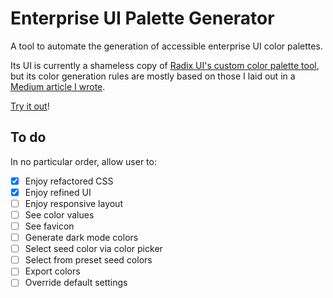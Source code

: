 # Enterprise UI Palette Generator

A tool to automate the generation of accessible enterprise UI color palettes.

Its UI is currently a shameless copy of [Radix UI's custom color palette tool](https://www.radix-ui.com/colors/custom), but its color generation rules are mostly based on those I laid out in a [Medium article I wrote](https://uxdesign.cc/a-systematic-approach-to-generating-enterprise-ui-color-palettes-ecaf0c164c17).

[Try it out](https://thisisfranciswu.com/enterprise-ui-palette-generator/)!

## To do

In no particular order, allow user to:

- [x] Enjoy refactored CSS
- [x] Enjoy refined UI
- [ ] Enjoy responsive layout
- [ ] See color values
- [ ] See favicon
- [ ] Generate dark mode colors
- [ ] Select seed color via color picker
- [ ] Select from preset seed colors
- [ ] Export colors
- [ ] Override default settings
